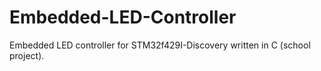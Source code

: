 # Embedded-LED-Controller
Embedded LED controller for STM32f429I-Discovery written in C (school project).
